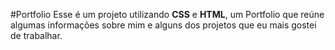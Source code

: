 #Portfolio
Esse é um projeto utilizando **CSS** e **HTML**, um Portfolio que reúne
algumas informações sobre mim e alguns dos projetos que eu mais gostei de
trabalhar.
